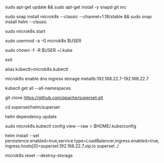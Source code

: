 
sudo apt-get update && sudo apt-get install -y snapd git mc

sudo snap install microk8s --classic --channel=1.18/stable && sudo snap install helm --classic

sudo microk8s.start

sudo usermod -a -G microk8s $USER

sudo chown -f -R $USER ~/.kube

exit

alias kubectl=microk8s.kubectl

microk8s enable dns ingress storage metallb:192.168.22.7-192.168.22.7 

kubectl get all --all-namespaces

git clone https://github.com/apache/superset.git

cd superset/helm/superset

helm dependency update

sudo microk8s.kubectl config view --raw > $HOME/.kube/config

helm install --set persistence.enabled=true,service.type=LoadBalancer,ingress.enabled=true,ingress.hosts[0]=superset.192.168.22.7.xip.io  superset ./

microk8s reset --destroy-storage


